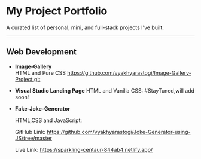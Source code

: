 # My Project Portfolio

A curated list of personal, mini, and full-stack projects I've built.

---

## Web Development

- **Image-Gallery**  
  HTML and Pure CSS
  https://github.com/vyakhyarastogi/Image-Gallery-Project.git

- **Visual Studio Landing Page**
  HTML and Vanilla CSS: #StayTuned,will add soon!

- **Fake-Joke-Generator**
  
  HTML,CSS and JavaScript:
  
  GitHub Link: https://github.com/vyakhyarastogi/Joke-Generator-using-JS/tree/master
  
  Live Link: https://sparkling-centaur-844ab4.netlify.app/
